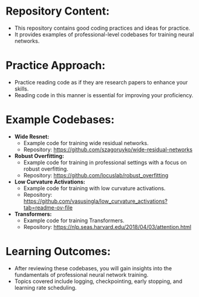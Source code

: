 <!DOCTYPE html>
<html lang="en">
<head>
  <meta charset="UTF-8">
  <meta name="viewport" content="width=device-width, initial-scale=1.0">
</head>
<body>
  <h1>Repository Content:</h1>
  <ul>
    <li>This repository contains good coding practices and ideas for practice.</li>
    <li>It provides examples of professional-level codebases for training neural networks.</li>
  </ul>

  <h1>Practice Approach:</h1>
  <ul>
    <li>Practice reading code as if they are research papers to enhance your skills.</li>
    <li>Reading code in this manner is essential for improving your proficiency.</li>
  </ul>

  <h1>Example Codebases:</h1>
  <ul>
    <li><strong>Wide Resnet:</strong>
      <ul>
        <li>Example code for training wide residual networks.</li>
        <li>Repository: <a href="https://github.com/szagoruyko/wide-residual-networks">https://github.com/szagoruyko/wide-residual-networks</a></li>
      </ul>
    </li>
    <li><strong>Robust Overfitting:</strong>
      <ul>
        <li>Example code for training in professional settings with a focus on robust overfitting.</li>
        <li>Repository: <a href="https://github.com/locuslab/robust_overfitting">https://github.com/locuslab/robust_overfitting</a></li>
      </ul>
    </li>
    <li><strong>Low Curvature Activations:</strong>
      <ul>
        <li>Example code for training with low curvature activations.</li>
        <li>Repository: <a href="https://github.com/vasusingla/low_curvature_activations?tab=readme-ov-file">https://github.com/vasusingla/low_curvature_activations?tab=readme-ov-file</a></li>
      </ul>
      <li><strong>Transformers:</strong>
      <ul>
        <li>Example code for training Transformers.</li>
        <li>Repository: <a href="https://nlp.seas.harvard.edu/2018/04/03/attention.html">https://nlp.seas.harvard.edu/2018/04/03/attention.html</a></li>
      </ul>
    </li>
    </li>
  </ul>

  <h1>Learning Outcomes:</h1>
  <ul>
    <li>After reviewing these codebases, you will gain insights into the fundamentals of professional neural network training.</li>
    <li>Topics covered include logging, checkpointing, early stopping, and learning rate scheduling.</li>
  </ul>
</body>
</html>
